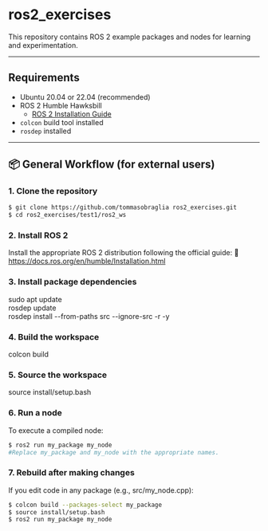 # ros2_exercises

This repository contains ROS 2 example packages and nodes for learning and experimentation.

---

## Requirements

- Ubuntu 20.04 or 22.04 (recommended)
- ROS 2 Humble Hawksbill
  - [ROS 2 Installation Guide](https://docs.ros.org/en/humble/Installation.html)
- `colcon` build tool installed
- `rosdep` installed

---

## 📦 General Workflow (for external users)

### 1. Clone the repository

```bash
$ git clone https://github.com/tommasobraglia ros2_exercises.git
$ cd ros2_exercises/test1/ros2_ws
```

### 2. Install ROS 2
Install the appropriate ROS 2 distribution following the official guide:
📄 https://docs.ros.org/en/humble/Installation.html

### 3. Install package dependencies
sudo apt update <br>
rosdep update <br>
rosdep install --from-paths src --ignore-src -r -y

### 4. Build the workspace
colcon build    

### 5. Source the workspace
source install/setup.bash

### 6. Run a node
To execute a compiled node:
```bash
$ ros2 run my_package my_node
#Replace my_package and my_node with the appropriate names.
```

### 7. Rebuild after making changes
If you edit code in any package (e.g., src/my_node.cpp):
```bash
$ colcon build --packages-select my_package
$ source install/setup.bash
$ ros2 run my_package my_node
```